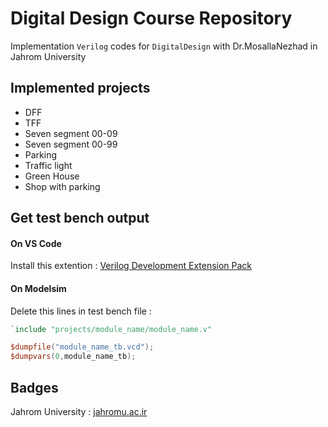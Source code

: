 # Digital Design Course Repository

Implementation ```Verilog``` codes for ```DigitalDesign``` with Dr.MosallaNezhad in Jahrom University

## Implemented projects

- DFF
- TFF
- Seven segment 00-09
- Seven segment 00-99
- Parking
- Traffic light
- Green House
- Shop with parking

## Get test bench output

#### On VS Code
Install this extention :
[Verilog Development Extension Pack](https://marketplace.visualstudio.com/items?itemName=raits.verilog-extensions)

#### On Modelsim
Delete this lines in test bench file :

```verilog
`include "projects/module_name/module_name.v"
```
```verilog
$dumpfile("module_name_tb.vcd");
$dumpvars(0,module_name_tb);
```

## Badges
Jahrom University : [jahromu.ac.ir](https://jahromu.ac.ir/en)
